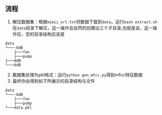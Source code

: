 ## 流程

1. 解压数据集：根据`mimii_url.txt`将数据下载到`data`，运行`bash extract.sh`在`data`目录下解压，这一操作会自然的创建出三个子目录,也就是说，这一操作后，您的目录结构应该是
```
data
└───-6dB
    ├───fan
    ├───pump
├───0dB
└───6dB
```
2. 数据集处理为pkl格式：运行`python gen_mfcc.py`得到mfcc特征数据
3. 最终你会得到如下所展示的目录结构与文件
```
data
└───-6dB
    ├───fan
    ├───pump
└───data.pkl
```